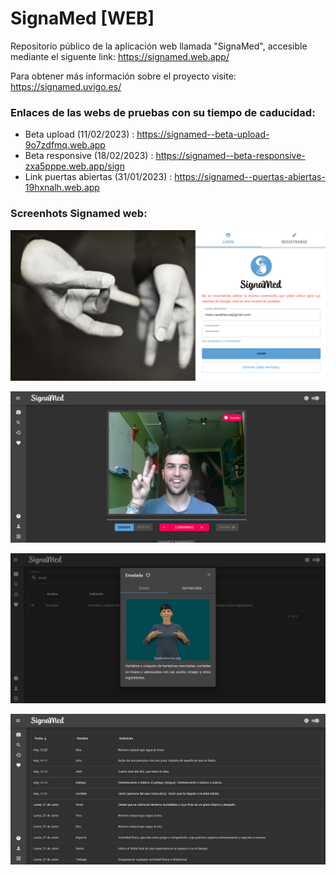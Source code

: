 # SignaMed [WEB]

Repositorio público de la aplicación web llamada "SignaMed", accesible mediante el siguente link: https://signamed.web.app/

Para obtener más información sobre el proyecto visite: https://signamed.uvigo.es/

### Enlaces de las webs de pruebas con su tiempo de caducidad:

- Beta upload (11/02/2023) : https://signamed--beta-upload-9o7zdfmq.web.app
- Beta responsive (18/02/2023) : https://signamed--beta-responsive-zxa5pppe.web.app/sign
- Link puertas abiertas (31/01/2023) : https://signamed--puertas-abiertas-19hxnalh.web.app

### Screenhots Signamed web:

![Login page](public/screenshots/login.png "Página de login y registro")

![Webcam page](public/screenshots/webcam.png "Grabación de signos")

![Dialog page](public/screenshots/dialog.png "Búsqueda de signos")

![History page](public/screenshots/history.png "Historial de signos")
